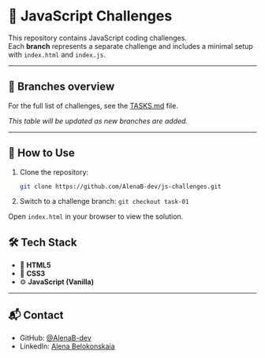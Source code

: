 # 🧠 JavaScript Challenges

This repository contains JavaScript coding challenges.  
Each **branch** represents a separate challenge and includes a minimal setup with `index.html` and `index.js`.

---

## 📂 Branches overview

For the full list of challenges, see the [TASKS.md](./TASKS.md) file.

_This table will be updated as new branches are added._

---

## 🚀 How to Use

1. Clone the repository:

   ```bash
   git clone https://github.com/AlenaB-dev/js-challenges.git

   ```

2. Switch to a challenge branch:
   <code>git checkout task-01
   </code>

Open <code>index.html</code> in your browser to view the solution. </br>

## 🛠 Tech Stack

- 📝 **HTML5**
- 🎨 **CSS3**
- ⚙️ **JavaScript (Vanilla)**

---

## 📬 Contact

- GitHub: [@AlenaB-dev](https://github.com/AlenaB-dev)
- LinkedIn: [Alena Belokonskaia](https://www.linkedin.com/in/alena-belokonskaia-b1b8a71a4)
